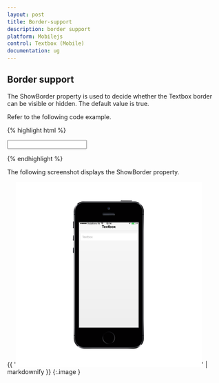 ```yaml
---
layout: post
title: Border-support
description: border support
platform: Mobilejs
control: Textbox (Mobile)
documentation: ug
---
```


## Border support

The ShowBorder property is used to decide whether the Textbox border can be visible or hidden. The default value is true.

Refer to the following code example.

{% highlight html %}



<input id="textbox_sample" data-role="ejmtextbox" data-ej-watermarktext="Textbox" data-ej-showBorder="false">





{% endhighlight %}



The following screenshot displays the ShowBorder property.

{{ '![D:/Final Doc/mockup/IMG_0527_iphone5s_spacegrey_portrait.png](Border-support_images/Border-support_img1.png)' | markdownify }}
{:.image }


